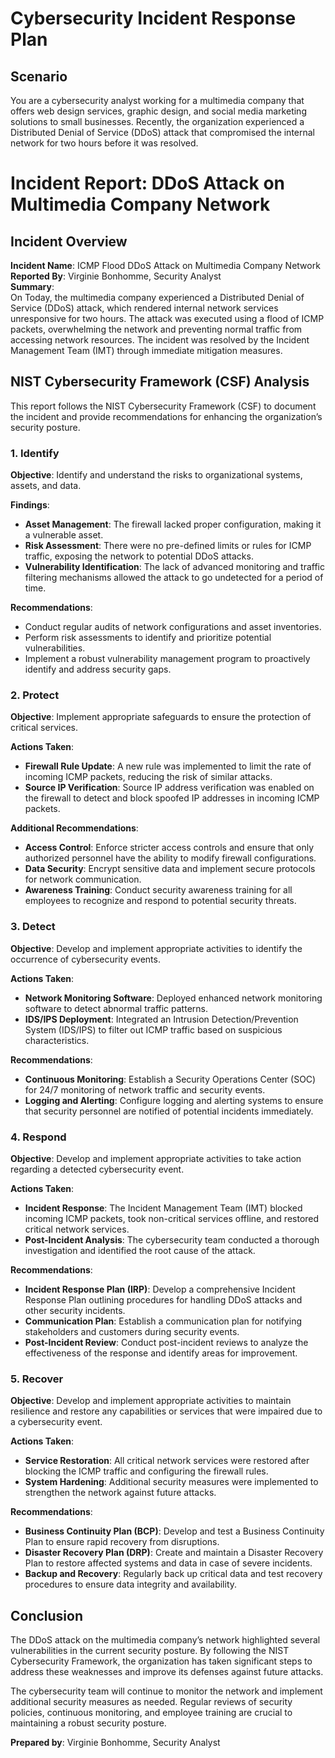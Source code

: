 # Cybersecurity Incident Response Plan

## Scenario

You are a cybersecurity analyst working for a multimedia company that offers web design services, graphic design, and social media marketing solutions to small businesses. Recently, the organization experienced a Distributed Denial of Service (DDoS) attack that compromised the internal network for two hours before it was resolved.

# Incident Report: DDoS Attack on Multimedia Company Network

## Incident Overview

**Incident Name**: ICMP Flood DDoS Attack on Multimedia Company Network    
**Reported By**: Virginie Bonhomme, Security Analyst  
**Summary**:  
On Today, the multimedia company experienced a Distributed Denial of Service (DDoS) attack, which rendered internal network services unresponsive for two hours. The attack was executed using a flood of ICMP packets, overwhelming the network and preventing normal traffic from accessing network resources. The incident was resolved by the Incident Management Team (IMT) through immediate mitigation measures.

## NIST Cybersecurity Framework (CSF) Analysis

This report follows the NIST Cybersecurity Framework (CSF) to document the incident and provide recommendations for enhancing the organization’s security posture.

### 1. Identify

**Objective**: Identify and understand the risks to organizational systems, assets, and data.

**Findings**:
- **Asset Management**: The firewall lacked proper configuration, making it a vulnerable asset.
- **Risk Assessment**: There were no pre-defined limits or rules for ICMP traffic, exposing the network to potential DDoS attacks.
- **Vulnerability Identification**: The lack of advanced monitoring and traffic filtering mechanisms allowed the attack to go undetected for a period of time.

**Recommendations**:
- Conduct regular audits of network configurations and asset inventories.
- Perform risk assessments to identify and prioritize potential vulnerabilities.
- Implement a robust vulnerability management program to proactively identify and address security gaps.

### 2. Protect

**Objective**: Implement appropriate safeguards to ensure the protection of critical services.

**Actions Taken**:
- **Firewall Rule Update**: A new rule was implemented to limit the rate of incoming ICMP packets, reducing the risk of similar attacks.
- **Source IP Verification**: Source IP address verification was enabled on the firewall to detect and block spoofed IP addresses in incoming ICMP packets.

**Additional Recommendations**:
- **Access Control**: Enforce stricter access controls and ensure that only authorized personnel have the ability to modify firewall configurations.
- **Data Security**: Encrypt sensitive data and implement secure protocols for network communication.
- **Awareness Training**: Conduct security awareness training for all employees to recognize and respond to potential security threats.

### 3. Detect

**Objective**: Develop and implement appropriate activities to identify the occurrence of cybersecurity events.

**Actions Taken**:
- **Network Monitoring Software**: Deployed enhanced network monitoring software to detect abnormal traffic patterns.
- **IDS/IPS Deployment**: Integrated an Intrusion Detection/Prevention System (IDS/IPS) to filter out ICMP traffic based on suspicious characteristics.

**Recommendations**:
- **Continuous Monitoring**: Establish a Security Operations Center (SOC) for 24/7 monitoring of network traffic and security events.
- **Logging and Alerting**: Configure logging and alerting systems to ensure that security personnel are notified of potential incidents immediately.

### 4. Respond

**Objective**: Develop and implement appropriate activities to take action regarding a detected cybersecurity event.

**Actions Taken**:
- **Incident Response**: The Incident Management Team (IMT) blocked incoming ICMP packets, took non-critical services offline, and restored critical network services.
- **Post-Incident Analysis**: The cybersecurity team conducted a thorough investigation and identified the root cause of the attack.

**Recommendations**:
- **Incident Response Plan (IRP)**: Develop a comprehensive Incident Response Plan outlining procedures for handling DDoS attacks and other security incidents.
- **Communication Plan**: Establish a communication plan for notifying stakeholders and customers during security events.
- **Post-Incident Review**: Conduct post-incident reviews to analyze the effectiveness of the response and identify areas for improvement.

### 5. Recover

**Objective**: Develop and implement appropriate activities to maintain resilience and restore any capabilities or services that were impaired due to a cybersecurity event.

**Actions Taken**:
- **Service Restoration**: All critical network services were restored after blocking the ICMP traffic and configuring the firewall rules.
- **System Hardening**: Additional security measures were implemented to strengthen the network against future attacks.

**Recommendations**:
- **Business Continuity Plan (BCP)**: Develop and test a Business Continuity Plan to ensure rapid recovery from disruptions.
- **Disaster Recovery Plan (DRP)**: Create and maintain a Disaster Recovery Plan to restore affected systems and data in case of severe incidents.
- **Backup and Recovery**: Regularly back up critical data and test recovery procedures to ensure data integrity and availability.

## Conclusion

The DDoS attack on the multimedia company’s network highlighted several vulnerabilities in the current security posture. By following the NIST Cybersecurity Framework, the organization has taken significant steps to address these weaknesses and improve its defenses against future attacks.

The cybersecurity team will continue to monitor the network and implement additional security measures as needed. Regular reviews of security policies, continuous monitoring, and employee training are crucial to maintaining a robust security posture.

**Prepared by**: Virginie Bonhomme, Security Analyst  
